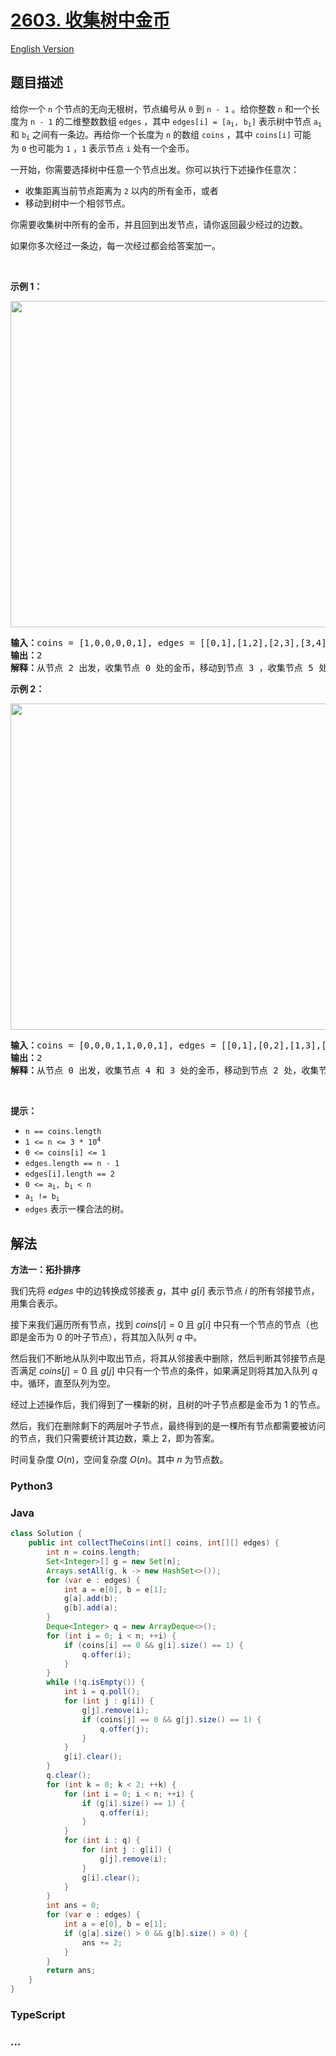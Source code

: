 # [2603. 收集树中金币](https://leetcode.cn/problems/collect-coins-in-a-tree)

[English Version](/solution/2600-2699/2603.Collect%20Coins%20in%20a%20Tree/README_EN.md)

## 题目描述

<!-- 这里写题目描述 -->

<p>给你一个 <code>n</code>&nbsp;个节点的无向无根树，节点编号从&nbsp;<code>0</code>&nbsp;到&nbsp;<code>n - 1</code>&nbsp;。给你整数&nbsp;<code>n</code>&nbsp;和一个长度为 <code>n - 1</code>&nbsp;的二维整数数组 <code>edges</code>&nbsp;，其中&nbsp;<code>edges[i] = [a<sub>i</sub>, b<sub>i</sub>]</code>&nbsp;表示树中节点&nbsp;<code>a<sub>i</sub></code> 和&nbsp;<code>b<sub>i</sub></code>&nbsp;之间有一条边。再给你一个长度为 <code>n</code>&nbsp;的数组&nbsp;<code>coins</code>&nbsp;，其中&nbsp;<code>coins[i]</code> 可能为&nbsp;<code>0</code>&nbsp;也可能为&nbsp;<code>1</code>&nbsp;，<code>1</code>&nbsp;表示节点 <code>i</code>&nbsp;处有一个金币。</p>

<p>一开始，你需要选择树中任意一个节点出发。你可以执行下述操作任意次：</p>

<ul>
	<li>收集距离当前节点距离为 <code>2</code>&nbsp;以内的所有金币，或者</li>
	<li>移动到树中一个相邻节点。</li>
</ul>

<p>你需要收集树中所有的金币，并且回到出发节点，请你返回最少经过的边数。</p>

<p>如果你多次经过一条边，每一次经过都会给答案加一。</p>

<p>&nbsp;</p>

<p><strong>示例 1：</strong></p>

<p><img alt="" src="https://fastly.jsdelivr.net/gh/doocs/leetcode@main/solution/2600-2699/2603.Collect%20Coins%20in%20a%20Tree/images/graph-2.png" style="width: 522px; height: 522px;"></p>

<pre><b>输入：</b>coins = [1,0,0,0,0,1], edges = [[0,1],[1,2],[2,3],[3,4],[4,5]]
<b>输出：</b>2
<b>解释：</b>从节点 2 出发，收集节点 0 处的金币，移动到节点 3 ，收集节点 5 处的金币，然后移动回节点 2 。
</pre>

<p><strong>示例 2：</strong></p>

<p><img alt="" src="https://fastly.jsdelivr.net/gh/doocs/leetcode@main/solution/2600-2699/2603.Collect%20Coins%20in%20a%20Tree/images/graph-4.png" style="width: 522px; height: 522px;"></p>

<pre><b>输入：</b>coins = [0,0,0,1,1,0,0,1], edges = [[0,1],[0,2],[1,3],[1,4],[2,5],[5,6],[5,7]]
<b>输出：</b>2
<b>解释：</b>从节点 0 出发，收集节点 4 和 3 处的金币，移动到节点 2 处，收集节点 7 处的金币，移动回节点 0 。
</pre>

<p>&nbsp;</p>

<p><strong>提示：</strong></p>

<ul>
	<li><code>n == coins.length</code></li>
	<li><code>1 &lt;= n &lt;= 3 * 10<sup>4</sup></code></li>
	<li><code>0 &lt;= coins[i] &lt;= 1</code></li>
	<li><code>edges.length == n - 1</code></li>
	<li><code>edges[i].length == 2</code></li>
	<li><code>0 &lt;= a<sub>i</sub>, b<sub>i</sub> &lt; n</code></li>
	<li><code>a<sub>i</sub> != b<sub>i</sub></code></li>
	<li><code>edges</code>&nbsp;表示一棵合法的树。</li>
</ul>

## 解法

<!-- 这里可写通用的实现逻辑 -->

**方法一：拓扑排序**

我们先将 $edges$ 中的边转换成邻接表 $g$，其中 $g[i]$ 表示节点 $i$ 的所有邻接节点，用集合表示。

接下来我们遍历所有节点，找到 $coins[i]=0$ 且 $g[i]$ 中只有一个节点的节点（也即是金币为 $0$ 的叶子节点），将其加入队列 $q$ 中。

然后我们不断地从队列中取出节点，将其从邻接表中删除，然后判断其邻接节点是否满足 $coins[j]=0$ 且 $g[j]$ 中只有一个节点的条件，如果满足则将其加入队列 $q$ 中。循环，直至队列为空。

经过上述操作后，我们得到了一棵新的树，且树的叶子节点都是金币为 $1$ 的节点。

然后，我们在删除剩下的两层叶子节点，最终得到的是一棵所有节点都需要被访问的节点，我们只需要统计其边数，乘上 $2$，即为答案。

时间复杂度 $O(n)$，空间复杂度 $O(n)$。其中 $n$ 为节点数。

<!-- tabs:start -->

### **Python3**

<!-- 这里可写当前语言的特殊实现逻辑 -->



### **Java**

<!-- 这里可写当前语言的特殊实现逻辑 -->

```java
class Solution {
    public int collectTheCoins(int[] coins, int[][] edges) {
        int n = coins.length;
        Set<Integer>[] g = new Set[n];
        Arrays.setAll(g, k -> new HashSet<>());
        for (var e : edges) {
            int a = e[0], b = e[1];
            g[a].add(b);
            g[b].add(a);
        }
        Deque<Integer> q = new ArrayDeque<>();
        for (int i = 0; i < n; ++i) {
            if (coins[i] == 0 && g[i].size() == 1) {
                q.offer(i);
            }
        }
        while (!q.isEmpty()) {
            int i = q.poll();
            for (int j : g[i]) {
                g[j].remove(i);
                if (coins[j] == 0 && g[j].size() == 1) {
                    q.offer(j);
                }
            }
            g[i].clear();
        }
        q.clear();
        for (int k = 0; k < 2; ++k) {
            for (int i = 0; i < n; ++i) {
                if (g[i].size() == 1) {
                    q.offer(i);
                }
            }
            for (int i : q) {
                for (int j : g[i]) {
                    g[j].remove(i);
                }
                g[i].clear();
            }
        }
        int ans = 0;
        for (var e : edges) {
            int a = e[0], b = e[1];
            if (g[a].size() > 0 && g[b].size() > 0) {
                ans += 2;
            }
        }
        return ans;
    }
}
```









### **TypeScript**



### **...**

```

```


